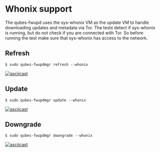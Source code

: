# Whonix support

The qubes-fwupd uses the sys-whonix VM as the update VM to handle downloading
updates and metadata via Tor. The tests detect if sys-whonix is running, but
do not check if you are connected with Tor. So before running the test make sure
that sys-whonix has access to the network.

## Refresh

```
$ sudo qubes-fwupdmgr refresh --whonix
```

[![asciicast](https://asciinema.org/a/5zJhIZeATwx9OYVOELoK69ZMo.svg)](https://asciinema.org/a/5zJhIZeATwx9OYVOELoK69ZMo)

## Update

```
$ sudo qubes-fwupdmgr update --whonix
```

[![asciicast](https://asciinema.org/a/fsqv5Q3Bzi79LoCqoQB2RKts0.svg)](https://asciinema.org/a/fsqv5Q3Bzi79LoCqoQB2RKts0)

## Downgrade

```
$ sudo qubes-fwupdmgr downgrade --whonix
```

[![asciicast](https://asciinema.org/a/KyhQf9vQ35j8H5A7lP9JJd0oB.svg)](https://asciinema.org/a/KyhQf9vQ35j8H5A7lP9JJd0oB)
